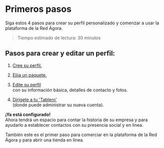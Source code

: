 # Primeros pasos

Siga estos 4 pasos para crear su perfil personalizado y comenzar a usar la plataforma de la Red Ágora. 
> Tiempo estimado de lectura: 30 minutos

## Pasos para crear y editar un perfil:

1. [Cree su perfil.](/create-an-account.md)
2. [Elija un paquete.](/hub-profile-types.md)
3. [Edite su perfil](/your-profile.md)  
    con su información básica, detalles de contacto y fotos.

4. [Dirígete a tu 'Tablero'](/the-dashboard.md)  
    \(donde puede administrar su nueva cuenta\).

**¡Ya está configurado!**  
Ahora tendrá un espacio para contar la historia de su empresa y para ayudarlo a establecer contactos con su presencia social y en línea.

También este es el primer paso para comerciar en la plataforma de la Red Ágora y para abrir una tienda en línea.


